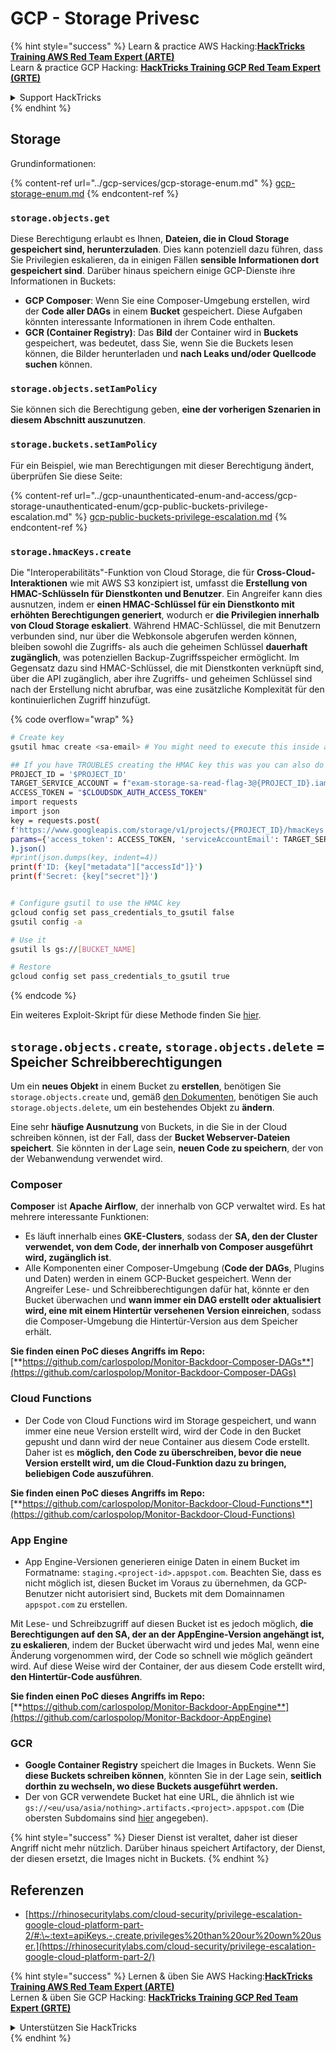 # GCP - Storage Privesc

{% hint style="success" %}
Learn & practice AWS Hacking:<img src="../../../.gitbook/assets/image (1).png" alt="" data-size="line">[**HackTricks Training AWS Red Team Expert (ARTE)**](https://training.hacktricks.xyz/courses/arte)<img src="../../../.gitbook/assets/image (1).png" alt="" data-size="line">\
Learn & practice GCP Hacking: <img src="../../../.gitbook/assets/image (2).png" alt="" data-size="line">[**HackTricks Training GCP Red Team Expert (GRTE)**<img src="../../../.gitbook/assets/image (2).png" alt="" data-size="line">](https://training.hacktricks.xyz/courses/grte)

<details>

<summary>Support HackTricks</summary>

* Check the [**subscription plans**](https://github.com/sponsors/carlospolop)!
* **Join the** 💬 [**Discord group**](https://discord.gg/hRep4RUj7f) or the [**telegram group**](https://t.me/peass) or **follow** us on **Twitter** 🐦 [**@hacktricks\_live**](https://twitter.com/hacktricks\_live)**.**
* **Share hacking tricks by submitting PRs to the** [**HackTricks**](https://github.com/carlospolop/hacktricks) and [**HackTricks Cloud**](https://github.com/carlospolop/hacktricks-cloud) github repos.

</details>
{% endhint %}

## Storage

Grundinformationen:

{% content-ref url="../gcp-services/gcp-storage-enum.md" %}
[gcp-storage-enum.md](../gcp-services/gcp-storage-enum.md)
{% endcontent-ref %}

### `storage.objects.get`

Diese Berechtigung erlaubt es Ihnen, **Dateien, die in Cloud Storage gespeichert sind, herunterzuladen**. Dies kann potenziell dazu führen, dass Sie Privilegien eskalieren, da in einigen Fällen **sensible Informationen dort gespeichert sind**. Darüber hinaus speichern einige GCP-Dienste ihre Informationen in Buckets:

* **GCP Composer**: Wenn Sie eine Composer-Umgebung erstellen, wird der **Code aller DAGs** in einem **Bucket** gespeichert. Diese Aufgaben könnten interessante Informationen in ihrem Code enthalten.
* **GCR (Container Registry)**: Das **Bild** der Container wird in **Buckets** gespeichert, was bedeutet, dass Sie, wenn Sie die Buckets lesen können, die Bilder herunterladen und **nach Leaks und/oder Quellcode suchen** können.

### `storage.objects.setIamPolicy`

Sie können sich die Berechtigung geben, **eine der vorherigen Szenarien in diesem Abschnitt auszunutzen**.

### **`storage.buckets.setIamPolicy`**

Für ein Beispiel, wie man Berechtigungen mit dieser Berechtigung ändert, überprüfen Sie diese Seite:

{% content-ref url="../gcp-unaunthenticated-enum-and-access/gcp-storage-unauthenticated-enum/gcp-public-buckets-privilege-escalation.md" %}
[gcp-public-buckets-privilege-escalation.md](../gcp-unaunthenticated-enum-and-access/gcp-storage-unauthenticated-enum/gcp-public-buckets-privilege-escalation.md)
{% endcontent-ref %}

### `storage.hmacKeys.create`

Die "Interoperabilitäts"-Funktion von Cloud Storage, die für **Cross-Cloud-Interaktionen** wie mit AWS S3 konzipiert ist, umfasst die **Erstellung von HMAC-Schlüsseln für Dienstkonten und Benutzer**. Ein Angreifer kann dies ausnutzen, indem er **einen HMAC-Schlüssel für ein Dienstkonto mit erhöhten Berechtigungen generiert**, wodurch er **die Privilegien innerhalb von Cloud Storage eskaliert**. Während HMAC-Schlüssel, die mit Benutzern verbunden sind, nur über die Webkonsole abgerufen werden können, bleiben sowohl die Zugriffs- als auch die geheimen Schlüssel **dauerhaft zugänglich**, was potenziellen Backup-Zugriffsspeicher ermöglicht. Im Gegensatz dazu sind HMAC-Schlüssel, die mit Dienstkonten verknüpft sind, über die API zugänglich, aber ihre Zugriffs- und geheimen Schlüssel sind nach der Erstellung nicht abrufbar, was eine zusätzliche Komplexität für den kontinuierlichen Zugriff hinzufügt.

{% code overflow="wrap" %}
```bash
# Create key
gsutil hmac create <sa-email> # You might need to execute this inside a VM instance

## If you have TROUBLES creating the HMAC key this was you can also do it contacting the API directly:
PROJECT_ID = '$PROJECT_ID'
TARGET_SERVICE_ACCOUNT = f"exam-storage-sa-read-flag-3@{PROJECT_ID}.iam.gserviceaccount.com"
ACCESS_TOKEN = "$CLOUDSDK_AUTH_ACCESS_TOKEN"
import requests
import json
key = requests.post(
f'https://www.googleapis.com/storage/v1/projects/{PROJECT_ID}/hmacKeys',
params={'access_token': ACCESS_TOKEN, 'serviceAccountEmail': TARGET_SERVICE_ACCOUNT}
).json()
#print(json.dumps(key, indent=4))
print(f'ID: {key["metadata"]["accessId"]}')
print(f'Secret: {key["secret"]}')


# Configure gsutil to use the HMAC key
gcloud config set pass_credentials_to_gsutil false
gsutil config -a

# Use it
gsutil ls gs://[BUCKET_NAME]

# Restore
gcloud config set pass_credentials_to_gsutil true
```
{% endcode %}

Ein weiteres Exploit-Skript für diese Methode finden Sie [hier](https://github.com/RhinoSecurityLabs/GCP-IAM-Privilege-Escalation/blob/master/ExploitScripts/storage.hmacKeys.create.py).

## `storage.objects.create`, `storage.objects.delete` = Speicher Schreibberechtigungen

Um ein **neues Objekt** in einem Bucket zu **erstellen**, benötigen Sie `storage.objects.create` und, gemäß [den Dokumenten](https://cloud.google.com/storage/docs/access-control/iam-permissions#object\_permissions), benötigen Sie auch `storage.objects.delete`, um ein bestehendes Objekt zu **ändern**.

Eine sehr **häufige Ausnutzung** von Buckets, in die Sie in der Cloud schreiben können, ist der Fall, dass der **Bucket Webserver-Dateien speichert**. Sie könnten in der Lage sein, **neuen Code zu speichern**, der von der Webanwendung verwendet wird.

### Composer

**Composer** ist **Apache Airflow**, der innerhalb von GCP verwaltet wird. Es hat mehrere interessante Funktionen:

* Es läuft innerhalb eines **GKE-Clusters**, sodass der **SA, den der Cluster verwendet, von dem Code, der innerhalb von Composer ausgeführt wird, zugänglich ist**.
* Alle Komponenten einer Composer-Umgebung (**Code der DAGs**, Plugins und Daten) werden in einem GCP-Bucket gespeichert. Wenn der Angreifer Lese- und Schreibberechtigungen dafür hat, könnte er den Bucket überwachen und **wann immer ein DAG erstellt oder aktualisiert wird, eine mit einem Hintertür versehenen Version einreichen**, sodass die Composer-Umgebung die Hintertür-Version aus dem Speicher erhält.

**Sie finden einen PoC dieses Angriffs im Repo:** [**https://github.com/carlospolop/Monitor-Backdoor-Composer-DAGs**](https://github.com/carlospolop/Monitor-Backdoor-Composer-DAGs)

### Cloud Functions

* Der Code von Cloud Functions wird im Storage gespeichert, und wann immer eine neue Version erstellt wird, wird der Code in den Bucket gepusht und dann wird der neue Container aus diesem Code erstellt. Daher ist es **möglich, den Code zu überschreiben, bevor die neue Version erstellt wird, um die Cloud-Funktion dazu zu bringen, beliebigen Code auszuführen**.

**Sie finden einen PoC dieses Angriffs im Repo:** [**https://github.com/carlospolop/Monitor-Backdoor-Cloud-Functions**](https://github.com/carlospolop/Monitor-Backdoor-Cloud-Functions)

### App Engine

*   App Engine-Versionen generieren einige Daten in einem Bucket im Formatname: `staging.<project-id>.appspot.com`. Beachten Sie, dass es nicht möglich ist, diesen Bucket im Voraus zu übernehmen, da GCP-Benutzer nicht autorisiert sind, Buckets mit dem Domainnamen `appspot.com` zu erstellen.

Mit Lese- und Schreibzugriff auf diesen Bucket ist es jedoch möglich, **die Berechtigungen auf den SA, der an der AppEngine-Version angehängt ist, zu eskalieren**, indem der Bucket überwacht wird und jedes Mal, wenn eine Änderung vorgenommen wird, der Code so schnell wie möglich geändert wird. Auf diese Weise wird der Container, der aus diesem Code erstellt wird, **den Hintertür-Code ausführen**.

**Sie finden einen PoC dieses Angriffs im Repo:** [**https://github.com/carlospolop/Monitor-Backdoor-AppEngine**](https://github.com/carlospolop/Monitor-Backdoor-AppEngine)

### GCR

* **Google Container Registry** speichert die Images in Buckets. Wenn Sie **diese Buckets schreiben können**, könnten Sie in der Lage sein, **seitlich dorthin zu wechseln, wo diese Buckets ausgeführt werden.**
* Der von GCR verwendete Bucket hat eine URL, die ähnlich ist wie `gs://<eu/usa/asia/nothing>.artifacts.<project>.appspot.com` (Die obersten Subdomains sind [hier](https://cloud.google.com/container-registry/docs/pushing-and-pulling) angegeben).

{% hint style="success" %}
Dieser Dienst ist veraltet, daher ist dieser Angriff nicht mehr nützlich. Darüber hinaus speichert Artifactory, der Dienst, der diesen ersetzt, die Images nicht in Buckets.
{% endhint %}

## **Referenzen**

* [https://rhinosecuritylabs.com/cloud-security/privilege-escalation-google-cloud-platform-part-2/#:\~:text=apiKeys.-,create,privileges%20than%20our%20own%20user.](https://rhinosecuritylabs.com/cloud-security/privilege-escalation-google-cloud-platform-part-2/)

{% hint style="success" %}
Lernen & üben Sie AWS Hacking:<img src="../../../.gitbook/assets/image (1).png" alt="" data-size="line">[**HackTricks Training AWS Red Team Expert (ARTE)**](https://training.hacktricks.xyz/courses/arte)<img src="../../../.gitbook/assets/image (1).png" alt="" data-size="line">\
Lernen & üben Sie GCP Hacking: <img src="../../../.gitbook/assets/image (2).png" alt="" data-size="line">[**HackTricks Training GCP Red Team Expert (GRTE)**<img src="../../../.gitbook/assets/image (2).png" alt="" data-size="line">](https://training.hacktricks.xyz/courses/grte)

<details>

<summary>Unterstützen Sie HackTricks</summary>

* Überprüfen Sie die [**Abonnementpläne**](https://github.com/sponsors/carlospolop)!
* **Treten Sie der** 💬 [**Discord-Gruppe**](https://discord.gg/hRep4RUj7f) oder der [**Telegram-Gruppe**](https://t.me/peass) bei oder **folgen** Sie uns auf **Twitter** 🐦 [**@hacktricks\_live**](https://twitter.com/hacktricks\_live)**.**
* **Teilen Sie Hacking-Tricks, indem Sie PRs an die** [**HackTricks**](https://github.com/carlospolop/hacktricks) und [**HackTricks Cloud**](https://github.com/carlospolop/hacktricks-cloud) GitHub-Repos senden.

</details>
{% endhint %}
